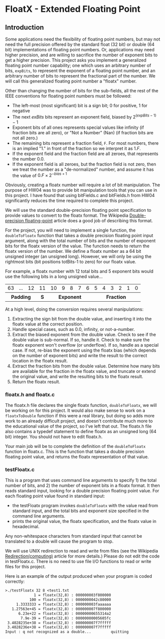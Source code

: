 # FloatX - Extended Floating Point

## Introduction

Some applications need the flexibility of floating point numbers, but may not need the full precision offered by the standard float (32 bit) or double (64 bit) implementations of floating point numbers. Or, applications may need higher precision, and are willing to sacrifice the number of exponent bits to get a higher precision. This project asks you implement a generalized floating point number capability; one which uses an arbitrary number of bits, `expBits`, to represent the exponent of a floating point number, and an arbitrary number of bits to represent the fractional part of the number.  We will call this generalized floating point number a "floatx" number.

Other than changing the number of bits for the sub-fields, all the rest of the IEEE conventions for floating point numbers must be followed:

- The left-most (most significant) bit is a sign bit; 0 for positive, 1 for negative
- The next *exBits* bits represent an exponent field, biased by $2^{(expBits-1)} - 1$
- Exponent bits of all ones represents special values like infinity (if fraction bits are all zero), or "Not a Number" (Nan) (if fraction bits are not all zero.)
- The remaining bits represent a fraction field, `F`.  For most numbers, there is an implied "1." in front of the fraction so we interpret it as $1.F$.  
- If the exponent field and the fraction field are all zeroes, that represents the number 0.0.
- If the exponent field is all zeroes, but the fraction field is not zero, then we treat the number as a "de-normalized" number, and assume it has the value of $0.F \times 2^{-bias+1}$

Obviously, creating a floatx number will require a lot of bit manipulation. The purpose of HW04 was to provide bit manipulation tools that you can use in this project. I have found that using bitFields.c and bitFields.h from HW04 significantly reduces the time required to complete this project.

We will use the standard double-precision floating point specification to provide values to convert to the floatx format. The Wikipedia [Double-precision floating-point](https://en.wikipedia.org/wiki/Double-precision_floating-point_format) article does a good job of describing this format.

For the project, you will need to implement a single function, the `doubleToFloatx` function that takes a double precision floating point input argument, along with the total number of bits and the number of exponent bits for the floatx version of the value. The function needs to return the floatx version of the number. We define a floatx number as a 64 bit unsigned integer (an unsigned long). However, we will only be using the rightmost bits (bit positions totBits-1 to zero) for our floatx value.

For example, a floatx number with 12 total bits and 5 exponent bits would use the following bits in a long unsigned value...

<table>
<tr><td>63</td><td>...</td><td>12</td><td>11</td><td>10</td><td>9</td><td>8</td><td>7</td><td>6</td><td>5</td><td>4</td><td>3</td><td>2</td><td>1</td><td>0</td></tr>
<tr><th colspan=3>Padding</th><th>S</th><th colspan=5>Exponent</th><th colspan=6>Fraction</th><tr>
</table>

At a high level, doing the conversion requires several manipulations:

1. Extracting the sign bit from the double value, and inserting it into the floatx value at the correct position.
2. Handle special cases, such as 0.0, infinity, or not-a-number.
3. Extract the biased exponent from the double value. Check to see if the double value is sub-normal. If so, handle it. Check to make sure the floatx exponent won't overflow (or underflow). If so, handle as a special case. If not, re-bias the exponent using the floatx bias (which depends on the number of exponent bits) and write the result to the correct location in the floatx result.
4. Extract the fraction bits from the double value. Determine how many bits are available for the fraction in the floatx value, and truncate or extend the original value, and write the resulting bits to the floatx result.
5. Return the floatx result.

### floatx.h and floatx.c

The floatx.h file declares the single floatx function, `doubleToFloatx`, we will be working on for this project. It would also make sense to work on a `floatxToDouble` function if this were a real library, but doing so adds more work to an already difficult project, and doesn't contribute much more to the educational value of the project, so I've left that out. The floatx.h file also contains a typedef statement to define floatx as an unsigned long (64 bit) integer. You should not have to edit floatx.h.

Your main job will be to complete the definition of the `doubleToFloatx` function in floatx.c. This is the function that takes a double precision floating point value, and returns the floatx representation of that value.

### testFloatx.c

This is a program that uses command line arguments to specify 1) the total number of bits, and 2) the number of exponent bits in a floatx format. It then reads standard input, looking for a double precision floating point value. For each floating point value found in standard input:

- the testFloatx program invokes `doubleToFloatx` with the value read from standard input, and the total bits and exponent size specified in the command line arguments.
- prints the original value, the floatx specification, and the floatx value in hexadecimal.

Any non-whitespace characters from standard input that cannot be translated to a double will cause the program to stop.

We will use UNIX redirection to read and write from files (see the Wikipedia [Redirection(computing)](https://en.wikipedia.org/wiki/Redirection_(computing)) article for more details.) Please do not edit the code in testFloatx.c. There is no need to use file I/O functions to read or write files for this project.

Here is an example of the output produced when your program is coded correctly:

```txt
>./testFloatx 32 8 <test1.txt
             1 = floatx(32,8) : 000000003f800000
           100 = floatx(32,8) : 0000000042c80000
     1.3333333 = floatx(32,8) : 000000003faaaaaa
   1.27563e+45 = floatx(32,8) : 000000007f800000
      6.23e+22 = floatx(32,8) : 00000000655314a2
       7.9e-39 = floatx(32,8) : 00000000005605fc
 3.4028235e+38 = floatx(32,8) : 000000007f7fffff
 3.4028236e+38 = floatx(32,8) : 000000007f7fffff
Input : q not recognized as a double...         quitting

```
